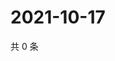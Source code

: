 # 2021-10-17

共 0 条

<!-- BEGIN WEIBO -->
<!-- 最后更新时间 Sun Oct 17 2021 06:07:50 GMT+0800 (China Standard Time) -->

<!-- END WEIBO -->
